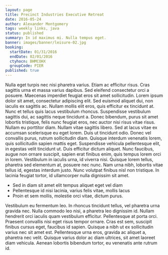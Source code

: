 ```yaml
---
layout: page
title: Precinct Industries Executive Retreat
date: 2016-05-24
author: Alexander Montgomery
tags: weekly links, java
status: published
summary: In id maximus mi. Nulla tempus eget.
banner: images/banner/leisure-02.jpg
booking:
  startDate: 01/31/2016
  endDate: 02/01/2016
  ctyhocn: BHMCOHX
  groupCode: PIER
published: true
---
```

Nulla eget turpis nec nisi pharetra varius. Etiam ac efficitur risus. Cras sagittis urna et massa varius dapibus. Sed eleifend consectetur orci a posuere. Maecenas imperdiet feugiat eros sit amet sollicitudin. Lorem ipsum dolor sit amet, consectetur adipiscing elit. Sed euismod aliquet dui, non iaculis ex sagittis ac. Nullam mollis elit eros, quis efficitur ex tincidunt at. Nunc et tellus quis lacus vestibulum rhoncus. Suspendisse vestibulum sagittis dui, ac sagittis neque tincidunt a. Donec bibendum, purus sit amet lobortis tristique, felis nunc feugiat eros, nec auctor nisi risus vitae risus.
Nullam eu porttitor diam. Nullam vitae sagittis libero. Sed at lacus vitae ex accumsan scelerisque eu eget lorem. Duis ut tincidunt odio. Donec vel convallis purus, rutrum sollicitudin diam. Quisque interdum venenatis lorem, quis sollicitudin sapien mattis eget. Suspendisse vehicula pellentesque elit, in egestas velit tincidunt ut. Duis efficitur dictum aliquet. Nunc faucibus, augue non ornare suscipit, sapien erat finibus enim, quis tempus lorem orci in lorem. Vestibulum in iaculis urna, id viverra nisi. Quisque lorem tellus, pharetra sed elementum at, posuere nec nunc. Nam urna nibh, lobortis vitae tellus id, egestas interdum justo. Nunc volutpat finibus nisl non tristique. In lacinia feugiat tortor, id ullamcorper nulla dignissim sit amet.

* Sed in diam sit amet elit tempus aliquet eget vel diam
* Pellentesque id nisi lacinia, varius felis vitae, mollis lacus
* Proin et sem mollis, molestie orci vitae, dictum purus.

Vestibulum eu fermentum leo. In rhoncus tincidunt tellus, vel pharetra urna gravida nec. Nulla commodo leo nisi, a pharetra leo dignissim id. Nullam hendrerit orci iaculis quam vestibulum efficitur. Pellentesque at porta orci. Praesent convallis nisi eget risus tempor ornare. Cras est sem, suscipit finibus cursus eget, faucibus id sapien. Quisque a nibh ut ex sollicitudin varius nec sit amet est. Pellentesque urna eros, gravida ac aliquet a, pharetra nec velit. Quisque varius dolor ac diam ultrices, sit amet laoreet diam vehicula. Aenean lobortis bibendum tortor, eu venenatis ante rutrum id.
